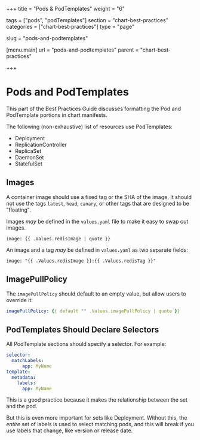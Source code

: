 +++
title = "Pods & PodTemplates"
weight = "6"

tags = ["pods", "podTemplates"]
section = "chart-best-practices"
categories = ["chart-best-practices"]
type = "page"

slug = "pods-and-podtemplates"

[menu.main]
  url = "pods-and-podtemplates"
  parent = "chart-best-practices"

+++

# Pods and PodTemplates

This part of the Best Practices Guide discusses formatting the Pod and PodTemplate
portions in chart manifests.

The following (non-exhaustive) list of resources use PodTemplates:

- Deployment
- ReplicationController
- ReplicaSet
- DaemonSet
- StatefulSet

## Images

A container image should use a fixed tag or the SHA of the image. It should not use the tags `latest`, `head`, `canary`, or other tags that are designed to be "floating".


Images _may_ be defined in the `values.yaml` file to make it easy to swap out images.

```
image: {{ .Values.redisImage | quote }}
```

An image and a tag _may_ be defined in `values.yaml` as two separate fields:

```
image: "{{ .Values.redisImage }}:{{ .Values.redisTag }}"
```

## ImagePullPolicy

The `imagePullPolicy` should default to an empty value, but allow users to override it:

```yaml
imagePullPolicy: {{ default "" .Values.imagePullPolicy | quote }}
```

## PodTemplates Should Declare Selectors

All PodTemplate sections should specify a selector. For example:

```yaml
selector:
  matchLabels:
      app: MyName
template:
  metadata:
    labels:
      app: MyName
```

This is a good practice because it makes the relationship between the set and
the pod.

But this is even more important for sets like Deployment.
Without this, the _entire_ set of labels is used to select matching pods, and
this will break if you use labels that change, like version or release date.

